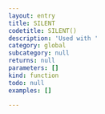 ```yaml
---
layout: entry
title: SILENT
codetitle: SILENT()
description: 'Used with '
category: global
subcategory: null
returns: null
parameters: []
kind: function
todo: null
examples: []

---
```


